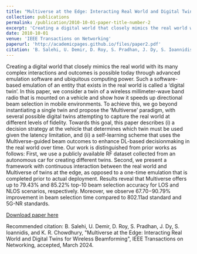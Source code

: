 ```yaml
---
title: "Multiverse at the Edge: Interacting Real World and Digital Twins for Wireless Beamforming"
collection: publications
permalink: /publication/2010-10-01-paper-title-number-2
excerpt: 'Creating a digital world that closely mimics the real world with its many complex interactions and outcomes is possible today through advanced emulation software and ubiquitous computing power. Such a software-based emulation of an entity that exists in the real world is called a ‘digital twin’. In this paper, we consider a twin of a wireless millimeter-wave band radio that is mounted on a vehicle and show how it speeds up directional beam selection in mobile environments. To achieve this, we go beyond instantiating a single twin and propose the ‘Multiverse’ paradigm, with several possible digital twins attempting to capture the real world at different levels of fidelity. Towards this goal, this paper describes (i) a decision strategy at the vehicle that determines which twin must be used given the latency limitation, and (ii) a self-learning scheme that uses the Multiverse-guided beam outcomes to enhance DL-based decisionmaking in the real world over time. Our work is distinguished from prior works as follows: First, we use a publicly available RF dataset collected from an autonomous car for creating different twins. Second, we present a framework with continuous interaction between the real world and Multiverse of twins at the edge, as opposed to a one-time emulation that is completed prior to actual deployment. Results reveal that Multiverse offers up to 79.43% and 85.22% top-10 beam selection accuracy for LOS and NLOS scenarios, respectively. Moreover, we observe 67.70−90.79% improvement in beam selection time compared to 802.11ad standard and 5G-NR standards'
date: 2010-10-01
venue: 'IEEE Transactions on Networking'
paperurl: 'http://academicpages.github.io/files/paper2.pdf'
citation: 'B. Salehi, U. Demir, D. Roy, S. Pradhan, J. Dy, S. Ioannidis, and K. R. Chowdhury, "Multiverse at the Edge: Interacting Real World and Digital Twins for Wireless Beamforming", IEEE Transactions on Networking, accepted, March 2024.'
---
```

Creating a digital world that closely mimics the real world with its many complex interactions and outcomes is possible today through advanced emulation software and ubiquitous computing power. Such a software-based emulation of an entity that exists in the real world is called a ‘digital twin’. In this paper, we consider a twin of a wireless millimeter-wave band radio that is mounted on a vehicle and show how it speeds up directional beam selection in mobile environments. To achieve this, we go beyond instantiating a single twin and propose the ‘Multiverse’ paradigm, with several possible digital twins attempting to capture the real world at different levels of fidelity. Towards this goal, this paper describes (i) a decision strategy at the vehicle that determines which twin must be used given the latency limitation, and (ii) a self-learning scheme that uses the Multiverse-guided beam outcomes to enhance DL-based decisionmaking in the real world over time. Our work is distinguished from prior works as follows: First, we use a publicly available RF dataset collected from an autonomous car for creating different twins. Second, we present a framework with continuous interaction between the real world and Multiverse of twins at the edge, as opposed to a one-time emulation that is completed prior to actual deployment. Results reveal that Multiverse offers up to 79.43% and 85.22% top-10 beam selection accuracy for LOS and NLOS scenarios, respectively. Moreover, we observe 67.70−90.79% improvement in beam selection time compared to 802.11ad standard and 5G-NR standards.

[Download paper here](http://academicpages.github.io/files/paper2.pdf)

Recommended citation: B. Salehi, U. Demir, D. Roy, S. Pradhan, J. Dy, S. Ioannidis, and K. R. Chowdhury, "Multiverse at the Edge: Interacting Real World and Digital Twins for Wireless Beamforming", IEEE Transactions on Networking, accepted, March 2024.